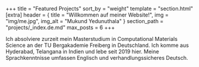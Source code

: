+++
title = "Featured Projects"
sort_by = "weight"
template = "section.html"
[extra]
header = { title = "Willkommen auf meiner Website!", img = "img/me.jpg", img_alt = "Mukund Yedunuthala" }
section_path = "projects/_index.de.md"
max_posts = 6
+++

Ich absolviere zurzeit mein Masterstudium in Computational Materials Science an der TU Bergakademie Freiberg in Deutschland. Ich komme aus Hyderabad, Telangana in Indien und lebe seit 2019 hier. Meine Sprachkenntnisse umfassen Englisch und verhandlungssicheres Deutsch.